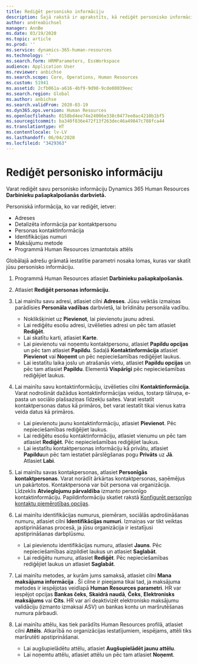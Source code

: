 ```yaml
---
title: Rediģēt personisko informāciju
description: Šajā rakstā ir aprakstīts, kā rediģēt personisko informāciju darbinieku un vadītāju pašapkalpošanās darbvietā.
author: andreabichsel
manager: AnnBe
ms.date: 03/19/2020
ms.topic: article
ms.prod: ''
ms.service: dynamics-365-human-resources
ms.technology: ''
ms.search.form: HRMParameters, EssWorkspace
audience: Application User
ms.reviewer: anbichse
ms.search.scope: Core, Operations, Human Resources
ms.custom: 51941
ms.assetid: 2cfb061a-a616-4bf9-9d98-9cde00039eec
ms.search.region: Global
ms.author: anbichse
ms.search.validFrom: 2020-03-19
ms.dyn365.ops.version: Human Resources
ms.openlocfilehash: 0158bd4ee74e24006e338c0477ee0ac4210b1bf5
ms.sourcegitcommit: ba340f836e472f13f263dec46a49847c788fca44
ms.translationtype: HT
ms.contentlocale: lv-LV
ms.lasthandoff: 06/04/2020
ms.locfileid: "3429363"
---
```

# <a name="edit-personal-information"></a>Rediģēt personisko informāciju

Varat rediģēt savu personisko informāciju Dynamics 365 Human Resources **Darbinieku pašapkalpošanās darbvietā.**

Personiskā informācija, ko var rediģēt, ietver:

- Adreses
- Detalizēta informācija par kontaktpersonu
- Personas kontaktinformācija
- Identifikācijas numuri
- Maksājumu metode
- Programmā Human Resources izmantotais attēls

Globālajā adrešu grāmatā iestatītie parametri nosaka lomas, kuras var skatīt jūsu personisko informāciju.

1. Programmā Human Resources atlasiet **Darbinieku pašapkalpošanās**.

2. Atlasiet **Rediģēt personas informāciju**.

3. Lai mainītu savu adresi, atlasiet cilni **Adreses**. Jūsu veiktās izmaiņas parādīsies **Personāla vadības** darbvietā, lai brīdinātu personāla vadību. 

    - Noklikšķiniet uz **Pievienot**, lai pievienotu jaunu adresi.
    - Lai rediģētu esošu adresi, izvēlieties adresi un pēc tam atlasiet **Rediģēt**.
    - Lai skatītu karti, atlasiet **Karte**.
    - Lai pievienotu vai noņemtu kontaktpersonu, atlasiet **Papildu opcijas** un pēc tam atlasiet **Papildu**. Sadaļā **Kontaktinformācija** atlasiet **Pievienot** vai **Noņemt** un pēc nepieciešamības rediģējiet laukus.
    - Lai iestatītu laika joslu un atrašanās vietu, atlasiet **Papildu opcijas** un pēc tam atlasiet **Papildu**. Elementā **Vispārīgi** pēc nepieciešamības rediģējiet laukus.

4. Lai mainītu savu kontaktinformāciju, izvēlieties cilni **Kontaktinformācija**. Varat nodrošināt dažādus kontaktinformācijas veidus, tostarp tālruņa, e-pasta un sociālo plašsaziņas līdzekļu saites. Varat iestatīt kontaktpersonas datus kā primāros, bet varat iestatīt tikai vienus katra veida datus kā primāros. 

    - Lai pievienotu jaunu kontaktinformāciju, atlasiet **Pievienot**. Pēc nepieciešamības rediģējiet laukus.
    - Lai rediģētu esošu kontaktinformāciju, atlasiet vienumu un pēc tam atlasiet **Rediģēt**. Pēc nepieciešamības rediģējiet laukus.
    - Lai iestatītu kontaktpersonas informāciju kā privātu, atlasiet **Papildu**un pēc tam iestatiet pārslēgšanas pogu **Privāts** uz **Jā**. Atlasiet **Labi**.
  
5. Lai mainītu savas kontakpersonas, atlasiet **Personīgās kontaktpersonas**. Varat norādīt ārkārtas kontaktpersonas, saņēmējus un pakārtotos. Kontaktpersona var būt persona vai organizācija. Līdzeklis **Atvieglojumu pārvaldība** izmanto personīgo kontaktinformāciju. Papildinformāciju skatiet rakstā [Konfigurēt personīgo kontaktu piemērotības opcijas](hr-benefits-setup-contact-eligibility-options.md).

6. Lai mainītu identifikācijas numurus, piemēram, sociālās apdrošināšanas numuru, atlasiet cilni **Identifikācijas numuri**. Izmaiņas var tikt veiktas apstiprināšanas procesā, ja jūsu organizācija ir iestatījusi apstiprināšanas darbplūsmu.

    - Lai pievienotu identifikācijas numuru, atlasiet **Jauns**. Pēc nepieciešamības aizpildiet laukus un atlasiet **Saglabāt**.
    - Lai rediģētu numuru, atlasiet **Rediģēt**. Pēc nepieciešamības rediģējiet laukus un atlasiet **Saglabāt**.

7. Lai mainītu metodes, ar kurām jums samaksā, atlasiet cilni **Mana maksājuma informācija** . Šī cilne ir pieejama tikai tad, ja maksājuma metodes ir iespējotas veidlapā **Human Resources parametri**. HR var iespējot opcijas **Bankas čeks**, **Skaidrā naudā**, **Čeks**, **Elektronisks maksājums** vai **Cits**. HR var arī deaktivizēt elektronisko maksājumu validāciju (izmanto izmaksai ASV) un bankas kontu un maršrutēšanas numura pārbaudi.

8. Lai mainītu attēlu, kas tiek parādīts Human Resources profilā, atlasiet cilni **Attēls**. Atkarībā no organizācijas iestatījumiem, iespējams, attēli tiks maršrutēti apstiprināšanai.

    - Lai augšupielādētu attēlu, atlasiet **Augšupielādēt jaunu attēlu**.
    - Lai noņemtu attēlu, atlasiet attēlu un pēc tam atlasiet **Noņemt**.

